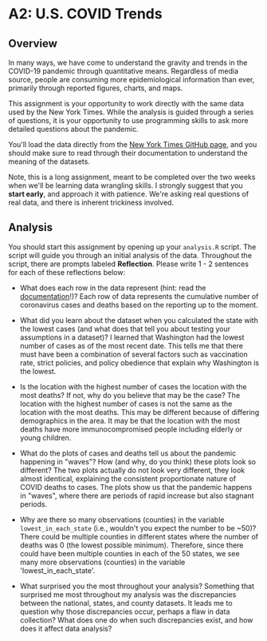 # A2: U.S. COVID Trends

## Overview
In many ways, we have come to understand the gravity and trends in the COVID-19 pandemic through quantitative means. Regardless of media source, people are consuming more epidemiological information than ever, primarily through reported figures, charts, and maps.

This assignment is your opportunity to work directly with the same data used by the New York Times. While the analysis is guided through a series of questions, it is your opportunity to use programming skills to ask more detailed questions about the pandemic.

You'll load the data directly from the [New York Times GitHub page](https://github.com/nytimes/covid-19-data/), and you should make sure to read through their documentation to understand the meaning of the datasets.

Note, this is a long assignment, meant to be completed over the two weeks when we'll be learning data wrangling skills. I strongly suggest that you **start early**, and approach it with patience. We're asking real questions of real data, and there is inherent trickiness involved.

## Analysis
You should start this assignment by opening up your `analysis.R` script. The script will guide you through an initial analysis of the data. Throughout the script, there are prompts labeled **Reflection**. Please write 1 - 2 sentences for each of these reflections below:

- What does each row in the data represent (hint: read the [documentation](https://github.com/nytimes/covid-19-data/)!)?
  Each row of data represents the cumulative number of coronavirus cases and deaths based on the reporting up to the moment.

- What did you learn about the dataset when you calculated the state with the lowest cases (and what does that tell you about testing your assumptions in a dataset)?
  I learned that Washington had the lowest number of cases as of the most recent date. This tells me that there must have been a combination of several factors such as vaccination rate, strict policies, and policy obedience that explain why Washington is the lowest.

- Is the location with the highest number of cases the location with the most deaths? If not, why do you believe that may be the case?
  The location with the highest number of cases is not the same as the location with the most deaths. This may be different because of differing demographics in the area. It may be that the location with the most deaths have more immunocompromised people including elderly or young children.

- What do the plots of cases and deaths tell us about the  pandemic happening in "waves"? How (and why, do you think) these plots look so different?
  The two plots actually do not look very different, they look almost identical, explaining the consistent proportionate nature of COVID deaths to cases. The plots show us that the pandemic happens in "waves", where there are periods of rapid increase but also stagnant periods.

- Why are there so many observations (counties) in the variable `lowest_in_each_state` (i.e., wouldn't you expect the number to be ~50)?
  There could be multiple counties in different states where the number of deaths was 0 (the lowest possible minimum). Therefore, since there could have been multiple counties in each of the 50 states, we see many more observations (counties) in the variable 'lowest_in_each_state'.

- What surprised you the most throughout your analysis?
  Something that surprised me most throughout my analysis was the discrepancies between the national, states, and county datasets. It leads me to question why those discrepancies occur, perhaps a flaw in data collection? What does one do when such discrepancies exist, and how does it affect data analysis?
